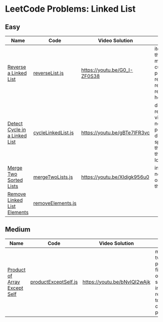 # LeetCode Problems: Linked List

## Easy

  | Name | Code | Video Solution | Notes |
  | --- | --- | --- | --- |
  | [Reverse a Linked List](https://leetcode.com/problems/reverse-linked-list/) | [reverseList.js](./easy/reverseList.js) | https://youtu.be/G0_I-ZF0S38 | iterate through maintaining cur and prev; recursively reverse, return new head of list |
  | [Detect Cycle in a Linked List](https://leetcode.com/problems/linked-list-cycle/) | [cycleLinkedList.js](./easy/cycleLinkedList.js) | https://youtu.be/gBTe7lFR3vc | dict to remember visited nodes; two pointers at different speeds, if they meet there is loop |
  | [Merge Two Sorted Lists](https://leetcode.com/problems/merge-two-sorted-lists/) | [mergeTwoLists.js](./easy/mergeTwoLists.js) | https://youtu.be/XIdigk956u0 | insert each node from one list into the other |
  | [Remove Linked List Elements](https://leetcode.com/problems/remove-linked-list-elements/) | [removeElements.js](./easy/removeElements.js) |  |  |


## Medium

  | Name | Code | Video Solution | Notes |
  | --- | --- | --- | --- |
  | [Product of Array Except Self](https://leetcode.com/problems/product-of-array-except-self/) | [productExceptSelf.js](./medium/productExceptSelf.js) | https://youtu.be/bNvIQI2wAjk | make two passes, first in-order, second in-reverse, to compute products |